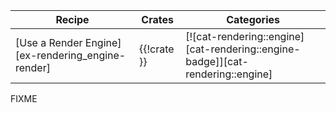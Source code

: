 | Recipe | Crates | Categories |
|--------|--------|------------|
| [Use a Render Engine][ex-rendering_engine-render] | {{!crate }} | [![cat-rendering::engine][cat-rendering::engine-badge]][cat-rendering::engine] |

<div class="hidden">
FIXME
</div>
